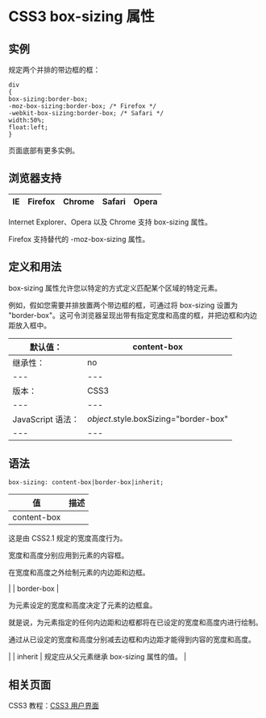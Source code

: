 # CSS3 box-sizing 属性



## 实例

规定两个并排的带边框的框：

```
div
{
box-sizing:border-box;
-moz-box-sizing:border-box; /* Firefox */
-webkit-box-sizing:border-box; /* Safari */
width:50%;
float:left;
}

```

页面底部有更多实例。

## 浏览器支持

| IE | Firefox | Chrome | Safari | Opera |
| --- | --- | --- | --- | --- |

Internet Explorer、Opera 以及 Chrome 支持 box-sizing 属性。

Firefox 支持替代的 -moz-box-sizing 属性。

## 定义和用法

box-sizing 属性允许您以特定的方式定义匹配某个区域的特定元素。

例如，假如您需要并排放置两个带边框的框，可通过将 box-sizing 设置为 "border-box"。这可令浏览器呈现出带有指定宽度和高度的框，并把边框和内边距放入框中。

| 默认值： | content-box |
| --- | --- |
| 继承性： | no |
| --- | --- |
| 版本： | CSS3 |
| --- | --- |
| JavaScript 语法： | _object_.style.boxSizing="border-box" |
| --- | --- |

## 语法

```
box-sizing: content-box|border-box|inherit;
```

| 值 | 描述 |
| --- | --- |
| content-box | 

这是由 CSS2.1 规定的宽度高度行为。

宽度和高度分别应用到元素的内容框。

在宽度和高度之外绘制元素的内边距和边框。

 |
| border-box | 

为元素设定的宽度和高度决定了元素的边框盒。

就是说，为元素指定的任何内边距和边框都将在已设定的宽度和高度内进行绘制。

通过从已设定的宽度和高度分别减去边框和内边距才能得到内容的宽度和高度。

 |
| inherit | 规定应从父元素继承 box-sizing 属性的值。 |

## 相关页面

CSS3 教程：[CSS3 用户界面](/css3/css3_user_interface.asp "CSS3 用户界面")



